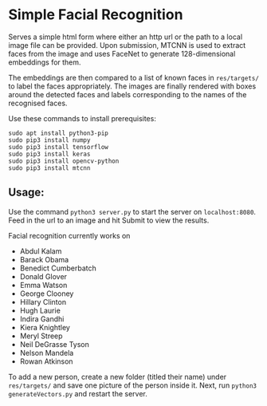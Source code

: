 # Simple Facial Recognition

Serves a simple html form where either an http url or the path to a local image file can be provided. Upon submission, MTCNN is used to extract faces from the image and uses FaceNet to generate 128-dimensional embeddings for them.

The embeddings are then compared to a list of known faces in `res/targets/` to label the faces appropriately. The images are finally rendered with boxes around the detected faces and labels corresponding to the names of the recognised faces.

Use these commands to install prerequisites:
```
sudo apt install python3-pip
sudo pip3 install numpy
sudo pip3 install tensorflow
sudo pip3 install keras
sudo pip3 install opencv-python
sudo pip3 install mtcnn
```

## Usage:
Use the command `python3 server.py` to start the server on `localhost:8080`. Feed in the url to an image and hit Submit to view the results.

Facial recognition currently works on 
* Abdul Kalam
* Barack Obama
* Benedict Cumberbatch
* Donald Glover
* Emma Watson
* George Clooney
* Hillary Clinton
* Hugh Laurie
* Indira Gandhi
* Kiera Knightley
* Meryl Streep
* Neil DeGrasse Tyson
* Nelson Mandela
* Rowan Atkinson

To add a new person, create a new folder (titled their name) under `res/targets/` and save one picture of the person inside it. Next, run `python3 generateVectors.py` and restart the server.














